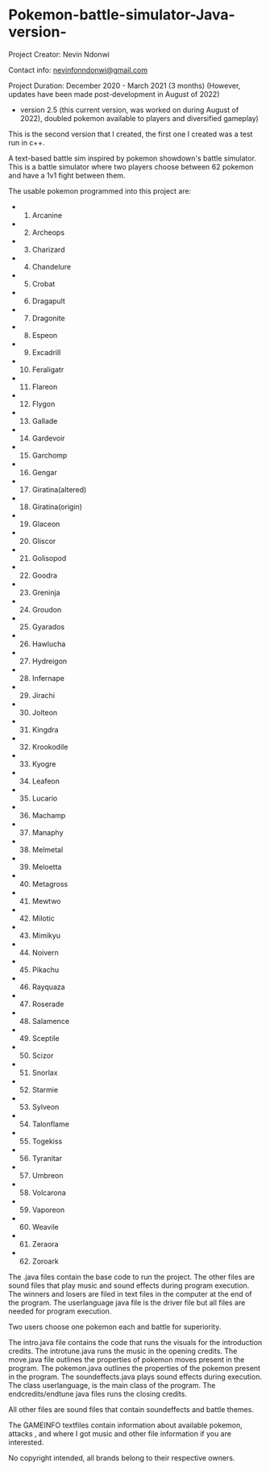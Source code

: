 # Pokemon-battle-simulator-Java-version-

Project Creator: Nevin Ndonwi

Contact info: nevinfonndonwi@gmail.com

Project Duration: December 2020 - March 2021 (3 months) (However, updates have been made post-development in August of 2022)
* version 2.5 (this current version, was worked on during August of 2022), doubled pokemon available to players and diversified gameplay)

This is the second version that I created, the first one I created was a test run in c++. 

A text-based battle sim inspired by pokemon showdown's battle simulator. 
This is a battle simulator where two players choose between 62 pokemon and have a 1v1 fight between them.

The usable pokemon programmed into this project are:


* 1) Arcanine 
* 2) Archeops
* 3) Charizard
* 4) Chandelure
* 5) Crobat
* 6) Dragapult
* 7) Dragonite
* 8) Espeon
* 9) Excadrill
* 10) Feraligatr
* 11) Flareon
* 12) Flygon
* 13) Gallade
* 14) Gardevoir
* 15) Garchomp
* 16) Gengar
* 17) Giratina(altered)
* 18) Giratina(origin)
* 19) Glaceon
* 20) Gliscor
* 21) Golisopod
* 22) Goodra
* 23) Greninja
* 24) Groudon
* 25) Gyarados
* 26) Hawlucha
* 27) Hydreigon
* 28) Infernape
* 29) Jirachi
* 30) Jolteon
* 31) Kingdra
* 32) Krookodile
* 33) Kyogre 
* 34) Leafeon
* 35) Lucario
* 36) Machamp
* 37) Manaphy
* 38) Melmetal
* 39) Meloetta
* 40) Metagross
* 41) Mewtwo
* 42) Milotic
* 43) Mimikyu
* 44) Noivern
* 45) Pikachu
* 46) Rayquaza
* 47) Roserade
* 48) Salamence
* 49) Sceptile
* 50) Scizor
* 51) Snorlax
* 52) Starmie
* 53) Sylveon
* 54) Talonflame
* 55) Togekiss 
* 56) Tyranitar
* 57) Umbreon
* 58) Volcarona
* 59) Vaporeon 
* 60) Weavile
* 61) Zeraora
* 62) Zoroark


The .java files contain the base code to run the project.
The other files are sound files that play music and sound effects during program execution. The winners and losers are filed in text files in the computer at the end of the program.
The userlanguage java file is the driver file but all files are needed for program execution.


Two users choose one pokemon each and battle for superiority.

The intro.java file contains the code that runs the visuals for the introduction credits.
The introtune.java runs the music in the opening credits.
The move.java  file outlines the properties of pokemon moves present in the program.
The pokemon.java outlines the properties of the pokemon present in the program.
The soundeffects.java plays sound effects during execution.
The class userlanguage, is the main class of the program.
The endcredits/endtune java files runs the closing credits.

All other files are sound files that contain soundeffects and battle themes.

The GAMEINFO textfiles contain information about available pokemon, attacks , and where I got music and other file information if you are interested. 

No copyright intended, all brands belong to their respective owners.
